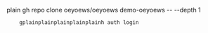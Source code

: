    plain gh repo clone oeyoews/oeyoews demo-oeyoews -- --depth 1
		
		gplainplainplainplainplainh auth login